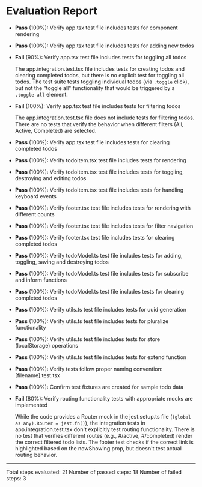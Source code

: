 # Evaluation Report

- **Pass** (100%): Verify app.tsx test file includes tests for component rendering
- **Pass** (100%): Verify app.tsx test file includes tests for adding new todos
- **Fail** (90%): Verify app.tsx test file includes tests for toggling all todos

    The app.integration.test.tsx file includes tests for creating todos and clearing completed todos, but there is no explicit test for toggling all todos. The test suite tests toggling individual todos (via `.toggle` click), but not the "toggle all" functionality that would be triggered by a `.toggle-all` element.

- **Fail** (100%): Verify app.tsx test file includes tests for filtering todos

    The app.integration.test.tsx file does not include tests for filtering todos. There are no tests that verify the behavior when different filters (All, Active, Completed) are selected.

- **Pass** (100%): Verify app.tsx test file includes tests for clearing completed todos
- **Pass** (100%): Verify todoItem.tsx test file includes tests for rendering
- **Pass** (100%): Verify todoItem.tsx test file includes tests for toggling, destroying and editing todos
- **Pass** (100%): Verify todoItem.tsx test file includes tests for handling keyboard events
- **Pass** (100%): Verify footer.tsx test file includes tests for rendering with different counts
- **Pass** (100%): Verify footer.tsx test file includes tests for filter navigation
- **Pass** (100%): Verify footer.tsx test file includes tests for clearing completed todos
- **Pass** (100%): Verify todoModel.ts test file includes tests for adding, toggling, saving and destroying todos
- **Pass** (100%): Verify todoModel.ts test file includes tests for subscribe and inform functions
- **Pass** (100%): Verify todoModel.ts test file includes tests for clearing completed todos
- **Pass** (100%): Verify utils.ts test file includes tests for uuid generation
- **Pass** (100%): Verify utils.ts test file includes tests for pluralize functionality
- **Pass** (100%): Verify utils.ts test file includes tests for store (localStorage) operations
- **Pass** (100%): Verify utils.ts test file includes tests for extend function
- **Pass** (100%): Verify tests follow proper naming convention: [filename].test.tsx
- **Pass** (100%): Confirm test fixtures are created for sample todo data
- **Fail** (80%): Verify routing functionality tests with appropriate mocks are implemented

    While the code provides a Router mock in the jest.setup.ts file (`(global as any).Router = jest.fn()`), the integration tests in app.integration.test.tsx don't explicitly test routing functionality. There is no test that verifies different routes (e.g., #/active, #/completed) render the correct filtered todo lists. The footer test checks if the correct link is highlighted based on the nowShowing prop, but doesn't test actual routing behavior.

---

Total steps evaluated: 21
Number of passed steps: 18
Number of failed steps: 3